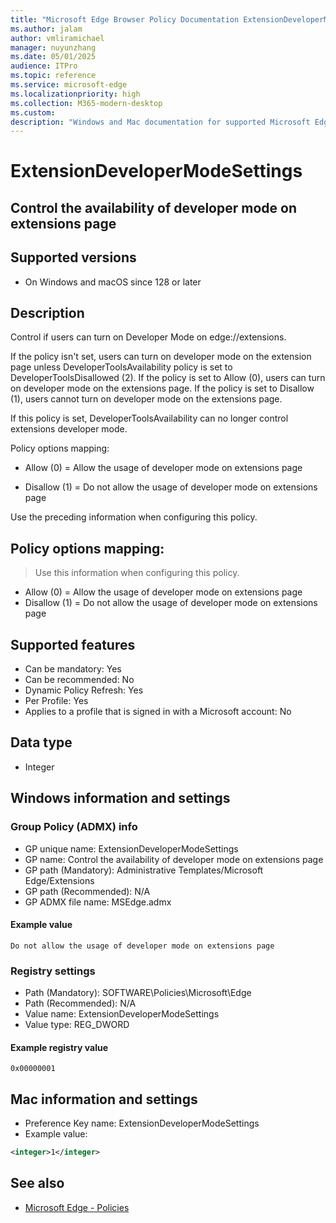 ```yaml
---
title: "Microsoft Edge Browser Policy Documentation ExtensionDeveloperModeSettings"
ms.author: jalam
author: vmliramichael
manager: nuyunzhang
ms.date: 05/01/2025
audience: ITPro
ms.topic: reference
ms.service: microsoft-edge
ms.localizationpriority: high
ms.collection: M365-modern-desktop
ms.custom:
description: "Windows and Mac documentation for supported Microsoft Edge Browser policy: Control the availability of developer mode on extensions page"
---
```


<!--THIS FILE IS AUTOMATICALLY GENERATED. MANUAL CHANGES WILL BE OVERWRITTEN.-->
<!--Please contact the Microsoft Edge Manageability team with any questions.-->

# ExtensionDeveloperModeSettings

## Control the availability of developer mode on extensions page


## Supported versions

- On Windows and macOS since 128 or later

## Description

Control if users can turn on Developer Mode on edge://extensions.

If the policy isn't set, users can turn on developer mode on the extension page unless DeveloperToolsAvailability policy is set to DeveloperToolsDisallowed (2).
If the policy is set to Allow (0), users can turn on developer mode on the extensions page.
If the policy is set to Disallow (1), users cannot turn on developer mode on the extensions page.

If this policy is set, DeveloperToolsAvailability can no longer control extensions developer mode.

Policy options mapping:

* Allow (0) = Allow the usage of developer mode on extensions page

* Disallow (1) = Do not allow the usage of developer mode on extensions page

Use the preceding information when configuring this policy.

## Policy options mapping:
> Use this information when configuring this policy.

- Allow (0) = Allow the usage of developer mode on extensions page
- Disallow (1) = Do not allow the usage of developer mode on extensions page

## Supported features

- Can be mandatory: Yes
- Can be recommended: No
- Dynamic Policy Refresh: Yes
- Per Profile: Yes
- Applies to a profile that is signed in with a Microsoft account: No

## Data type

- Integer

## Windows information and settings

### Group Policy (ADMX) info

- GP unique name: ExtensionDeveloperModeSettings
- GP name: Control the availability of developer mode on extensions page
- GP path (Mandatory): Administrative Templates/Microsoft Edge/Extensions
- GP path (Recommended): N/A
- GP ADMX file name: MSEdge.admx

#### Example value

```
Do not allow the usage of developer mode on extensions page
```

### Registry settings

- Path (Mandatory): SOFTWARE\Policies\Microsoft\Edge
- Path (Recommended): N/A
- Value name: ExtensionDeveloperModeSettings
- Value type: REG_DWORD

#### Example registry value

```
0x00000001
```


## Mac information and settings

- Preference Key name: ExtensionDeveloperModeSettings
- Example value:

```xml
<integer>1</integer>
```

## See also
- [Microsoft Edge - Policies](../microsoft-edge-policies.md)
